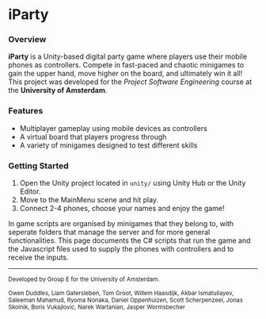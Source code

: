 # iParty

### Overview
**iParty** is a Unity-based digital party game where players use their mobile phones as controllers. Compete in fast-paced and chaotic minigames to gain the upper hand, move higher on the board, and ultimately win it all! This project was developed for the *Project Software Engineering* course at the **University of Amsterdam**.

### Features
- Multiplayer gameplay using mobile devices as controllers
- A virtual board that players progress through
- A variety of minigames designed to test different skills

### Getting Started
1. Open the Unity project located in `unity/` using Unity Hub or the Unity Editor.
2. Move to the MainMenu scene and hit play.
3. Connect 2-4 phones, choose your names and enjoy the game!

In game scripts are organised by minigames that they belong to, with seperate folders that manage the server and for more general functionalities. This page documents the C# scripts that run the game and the Javascript files used to supply the phones with controllers and to receive the inputs.

---

<small>
Developed by Group E for the University of Amsterdam.

Owen Duddles, Liam Gatersleben, Tom Groot, Willem Haasdijk, Akbar Ismatullayev, Saleeman Mahamud, Ryoma Nonaka, Daniel Oppenhuizen, Scott Scherpenzeel, Jonas Skolnik, Boris Vukajlovic, Narek Wartanian, Jasper Wormsbecher
</small>
